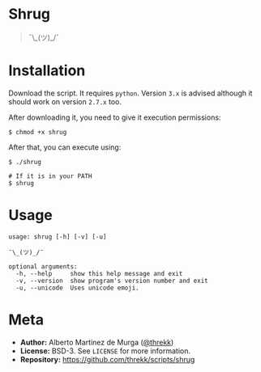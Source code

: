 # Shrug
> ¯\\\_(ツ)\_/¯

# Installation
Download the script. It requires `python`. Version `3.x` is advised although it 
should work on version `2.7.x` too. 

After downloading it, you need to give it execution permissions:
```
$ chmod +x shrug
```

After that, you can execute using:
```
$ ./shrug

# If it is in your PATH
$ shrug
```
# Usage
```
usage: shrug [-h] [-v] [-u]

¯\_(ツ)_/¯

optional arguments:
  -h, --help     show this help message and exit
  -v, --version  show program's version number and exit
  -u, --unicode  Uses unicode emoji.
```

# Meta
- **Author:** Alberto Martinez de Murga ([@threkk](https://threkk.com))
- **License:** BSD-3. See `LICENSE` for more information.
- **Repository:** https://github.com/threkk/scripts/shrug
